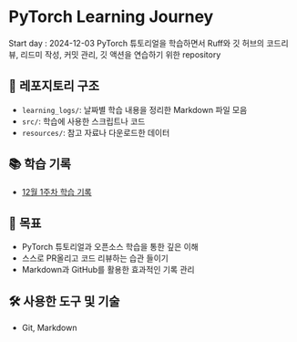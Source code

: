 # PyTorch Learning Journey

Start day : 2024-12-03
PyTorch 튜토리얼을 학습하면서 Ruff와 깃 허브의 코드리뷰, 리드미 작성, 커밋 관리, 깃 액션을 연습하기 위한 repository

## 📂 레포지토리 구조

- `learning_logs/`: 날짜별 학습 내용을 정리한 Markdown 파일 모음
- `src/`: 학습에 사용한 스크립트나 코드
- `resources/`: 참고 자료나 다운로드한 데이터

## 📚 학습 기록

- [12월 1주차 학습 기록](learning_logs/2024-12-03_to_2024-12-08.md)

## 🎯 목표

- PyTorch 튜토리얼과 오픈소스 학습을 통한 깊은 이해
- 스스로 PR올리고 코드 리뷰하는 습관 들이기
- Markdown과 GitHub를 활용한 효과적인 기록 관리

## 🛠️ 사용한 도구 및 기술

- Git, Markdown
